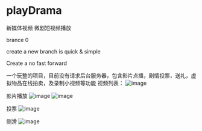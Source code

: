 # playDrama
新媒体视频
微剧短视频播放

brance 0

create a new branch is quick & simple

Create a  no fast forward 

一个玩整的项目，目前没有请求后台服务器，包含影片点播，剧情投票，送礼，虚拟物品在线拍卖，及录制小视频等功能
视频列表：
![image](http://github.com/baitxaps/playDrama/PlayDrama20150621/screenshot/movielist.png)

影片播放
![image](http://github.com/baitxaps/playDrama/PlayDrama20150621/screenshot/movienormal.png)
![image](http://github.com/baitxaps/playDrama/PlayDrama20150621/screenshot/moviefullscreen.png)

投票
![image](http://github.com/baitxaps/playDrama/PlayDrama20150621/screenshot/vote.png)

侧滑
![image](http://github.com/baitxaps/playDrama/PlayDrama20150621/screenshot/slider.png)
